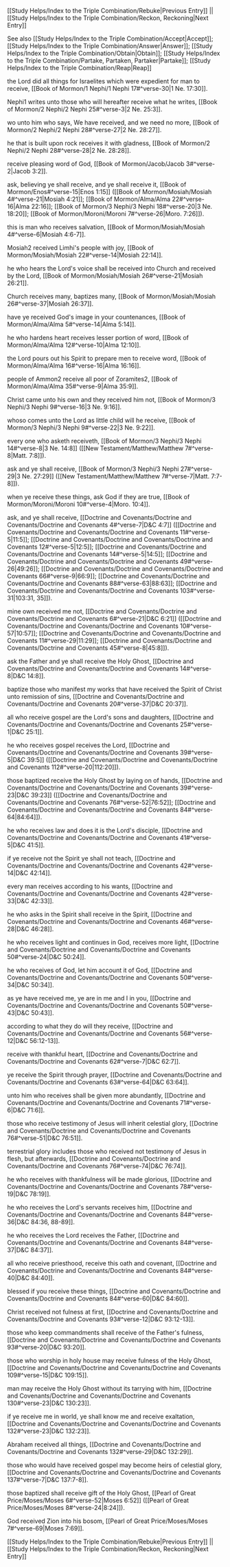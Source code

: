 [[Study Helps/Index to the Triple Combination/Rebuke|Previous Entry]]  ||  [[Study Helps/Index to the Triple Combination/Reckon, Reckoning|Next Entry]]

 See also [[Study Helps/Index to the Triple Combination/Accept|Accept]]; [[Study Helps/Index to the Triple Combination/Answer|Answer]]; [[Study Helps/Index to the Triple Combination/Obtain|Obtain]]; [[Study Helps/Index to the Triple Combination/Partake, Partaken, Partaker|Partake]]; [[Study Helps/Index to the Triple Combination/Reap|Reap]]

 the Lord did all things for Israelites which were expedient for man to receive, [[Book of Mormon/1 Nephi/1 Nephi 17#^verse-30|1 Ne. 17:30]].

 Nephi1 writes unto those who will hereafter receive what he writes, [[Book of Mormon/2 Nephi/2 Nephi 25#^verse-3|2 Ne. 25:3]].

 wo unto him who says, We have received, and we need no more, [[Book of Mormon/2 Nephi/2 Nephi 28#^verse-27|2 Ne. 28:27]].

 he that is built upon rock receives it with gladness, [[Book of Mormon/2 Nephi/2 Nephi 28#^verse-28|2 Ne. 28:28]].

 receive pleasing word of God, [[Book of Mormon/Jacob/Jacob 3#^verse-2|Jacob 3:2]].

 ask, believing ye shall receive, and ye shall receive it, [[Book of Mormon/Enos#^verse-15|Enos 1:15]] ([[Book of Mormon/Mosiah/Mosiah 4#^verse-21|Mosiah 4:21]]; [[Book of Mormon/Alma/Alma 22#^verse-16|Alma 22:16]]; [[Book of Mormon/3 Nephi/3 Nephi 18#^verse-20|3 Ne. 18:20]]; [[Book of Mormon/Moroni/Moroni 7#^verse-26|Moro. 7:26]]).

 this is man who receives salvation, [[Book of Mormon/Mosiah/Mosiah 4#^verse-6|Mosiah 4:6-7]].

 Mosiah2 received Limhi's people with joy, [[Book of Mormon/Mosiah/Mosiah 22#^verse-14|Mosiah 22:14]].

 he who hears the Lord's voice shall be received into Church and received by the Lord, [[Book of Mormon/Mosiah/Mosiah 26#^verse-21|Mosiah 26:21]].

 Church receives many, baptizes many, [[Book of Mormon/Mosiah/Mosiah 26#^verse-37|Mosiah 26:37]].

 have ye received God's image in your countenances, [[Book of Mormon/Alma/Alma 5#^verse-14|Alma 5:14]].

 he who hardens heart receives lesser portion of word, [[Book of Mormon/Alma/Alma 12#^verse-10|Alma 12:10]].

 the Lord pours out his Spirit to prepare men to receive word, [[Book of Mormon/Alma/Alma 16#^verse-16|Alma 16:16]].

 people of Ammon2 receive all poor of Zoramites2, [[Book of Mormon/Alma/Alma 35#^verse-9|Alma 35:9]].

 Christ came unto his own and they received him not, [[Book of Mormon/3 Nephi/3 Nephi 9#^verse-16|3 Ne. 9:16]].

 whoso comes unto the Lord as little child will he receive, [[Book of Mormon/3 Nephi/3 Nephi 9#^verse-22|3 Ne. 9:22]].

 every one who asketh receiveth, [[Book of Mormon/3 Nephi/3 Nephi 14#^verse-8|3 Ne. 14:8]] ([[New Testament/Matthew/Matthew 7#^verse-8|Matt. 7:8]]).

 ask and ye shall receive, [[Book of Mormon/3 Nephi/3 Nephi 27#^verse-29|3 Ne. 27:29]] ([[New Testament/Matthew/Matthew 7#^verse-7|Matt. 7:7-8]]).

 when ye receive these things, ask God if they are true, [[Book of Mormon/Moroni/Moroni 10#^verse-4|Moro. 10:4]].

 ask, and ye shall receive, [[Doctrine and Covenants/Doctrine and Covenants/Doctrine and Covenants 4#^verse-7|D&C 4:7]] ([[Doctrine and Covenants/Doctrine and Covenants/Doctrine and Covenants 11#^verse-5|11:5]]; [[Doctrine and Covenants/Doctrine and Covenants/Doctrine and Covenants 12#^verse-5|12:5]]; [[Doctrine and Covenants/Doctrine and Covenants/Doctrine and Covenants 14#^verse-5|14:5]]; [[Doctrine and Covenants/Doctrine and Covenants/Doctrine and Covenants 49#^verse-26|49:26]]; [[Doctrine and Covenants/Doctrine and Covenants/Doctrine and Covenants 66#^verse-9|66:9]]; [[Doctrine and Covenants/Doctrine and Covenants/Doctrine and Covenants 88#^verse-63|88:63]]; [[Doctrine and Covenants/Doctrine and Covenants/Doctrine and Covenants 103#^verse-31|103:31, 35]]).

 mine own received me not, [[Doctrine and Covenants/Doctrine and Covenants/Doctrine and Covenants 6#^verse-21|D&C 6:21]] ([[Doctrine and Covenants/Doctrine and Covenants/Doctrine and Covenants 10#^verse-57|10:57]]; [[Doctrine and Covenants/Doctrine and Covenants/Doctrine and Covenants 11#^verse-29|11:29]]; [[Doctrine and Covenants/Doctrine and Covenants/Doctrine and Covenants 45#^verse-8|45:8]]).

 ask the Father and ye shall receive the Holy Ghost, [[Doctrine and Covenants/Doctrine and Covenants/Doctrine and Covenants 14#^verse-8|D&C 14:8]].

 baptize those who manifest my works that have received the Spirit of Christ unto remission of sins, [[Doctrine and Covenants/Doctrine and Covenants/Doctrine and Covenants 20#^verse-37|D&C 20:37]].

 all who receive gospel are the Lord's sons and daughters, [[Doctrine and Covenants/Doctrine and Covenants/Doctrine and Covenants 25#^verse-1|D&C 25:1]].

 he who receives gospel receives the Lord, [[Doctrine and Covenants/Doctrine and Covenants/Doctrine and Covenants 39#^verse-5|D&C 39:5]] ([[Doctrine and Covenants/Doctrine and Covenants/Doctrine and Covenants 112#^verse-20|112:20]]).

 those baptized receive the Holy Ghost by laying on of hands, [[Doctrine and Covenants/Doctrine and Covenants/Doctrine and Covenants 39#^verse-23|D&C 39:23]] ([[Doctrine and Covenants/Doctrine and Covenants/Doctrine and Covenants 76#^verse-52|76:52]]; [[Doctrine and Covenants/Doctrine and Covenants/Doctrine and Covenants 84#^verse-64|84:64]]).

 he who receives law and does it is the Lord's disciple, [[Doctrine and Covenants/Doctrine and Covenants/Doctrine and Covenants 41#^verse-5|D&C 41:5]].

 if ye receive not the Spirit ye shall not teach, [[Doctrine and Covenants/Doctrine and Covenants/Doctrine and Covenants 42#^verse-14|D&C 42:14]].

 every man receives according to his wants, [[Doctrine and Covenants/Doctrine and Covenants/Doctrine and Covenants 42#^verse-33|D&C 42:33]].

 he who asks in the Spirit shall receive in the Spirit, [[Doctrine and Covenants/Doctrine and Covenants/Doctrine and Covenants 46#^verse-28|D&C 46:28]].

 he who receives light and continues in God, receives more light, [[Doctrine and Covenants/Doctrine and Covenants/Doctrine and Covenants 50#^verse-24|D&C 50:24]].

 he who receives of God, let him account it of God, [[Doctrine and Covenants/Doctrine and Covenants/Doctrine and Covenants 50#^verse-34|D&C 50:34]].

 as ye have received me, ye are in me and I in you, [[Doctrine and Covenants/Doctrine and Covenants/Doctrine and Covenants 50#^verse-43|D&C 50:43]].

 according to what they do will they receive, [[Doctrine and Covenants/Doctrine and Covenants/Doctrine and Covenants 56#^verse-12|D&C 56:12-13]].

 receive with thankful heart, [[Doctrine and Covenants/Doctrine and Covenants/Doctrine and Covenants 62#^verse-7|D&C 62:7]].

 ye receive the Spirit through prayer, [[Doctrine and Covenants/Doctrine and Covenants/Doctrine and Covenants 63#^verse-64|D&C 63:64]].

 unto him who receives shall be given more abundantly, [[Doctrine and Covenants/Doctrine and Covenants/Doctrine and Covenants 71#^verse-6|D&C 71:6]].

 those who receive testimony of Jesus will inherit celestial glory, [[Doctrine and Covenants/Doctrine and Covenants/Doctrine and Covenants 76#^verse-51|D&C 76:51]].

 terrestrial glory includes those who received not testimony of Jesus in flesh, but afterwards, [[Doctrine and Covenants/Doctrine and Covenants/Doctrine and Covenants 76#^verse-74|D&C 76:74]].

 he who receives with thankfulness will be made glorious, [[Doctrine and Covenants/Doctrine and Covenants/Doctrine and Covenants 78#^verse-19|D&C 78:19]].

 he who receives the Lord's servants receives him, [[Doctrine and Covenants/Doctrine and Covenants/Doctrine and Covenants 84#^verse-36|D&C 84:36, 88-89]].

 he who receives the Lord receives the Father, [[Doctrine and Covenants/Doctrine and Covenants/Doctrine and Covenants 84#^verse-37|D&C 84:37]].

 all who receive priesthood, receive this oath and covenant, [[Doctrine and Covenants/Doctrine and Covenants/Doctrine and Covenants 84#^verse-40|D&C 84:40]].

 blessed if you receive these things, [[Doctrine and Covenants/Doctrine and Covenants/Doctrine and Covenants 84#^verse-60|D&C 84:60]].

 Christ received not fulness at first, [[Doctrine and Covenants/Doctrine and Covenants/Doctrine and Covenants 93#^verse-12|D&C 93:12-13]].

 those who keep commandments shall receive of the Father's fulness, [[Doctrine and Covenants/Doctrine and Covenants/Doctrine and Covenants 93#^verse-20|D&C 93:20]].

 those who worship in holy house may receive fulness of the Holy Ghost, [[Doctrine and Covenants/Doctrine and Covenants/Doctrine and Covenants 109#^verse-15|D&C 109:15]].

 man may receive the Holy Ghost without its tarrying with him, [[Doctrine and Covenants/Doctrine and Covenants/Doctrine and Covenants 130#^verse-23|D&C 130:23]].

 if ye receive me in world, ye shall know me and receive exaltation, [[Doctrine and Covenants/Doctrine and Covenants/Doctrine and Covenants 132#^verse-23|D&C 132:23]].

 Abraham received all things, [[Doctrine and Covenants/Doctrine and Covenants/Doctrine and Covenants 132#^verse-29|D&C 132:29]].

 those who would have received gospel may become heirs of celestial glory, [[Doctrine and Covenants/Doctrine and Covenants/Doctrine and Covenants 137#^verse-7|D&C 137:7-8]].

 those baptized shall receive gift of the Holy Ghost, [[Pearl of Great Price/Moses/Moses 6#^verse-52|Moses 6:52]] ([[Pearl of Great Price/Moses/Moses 8#^verse-24|8:24]]).

 God received Zion into his bosom, [[Pearl of Great Price/Moses/Moses 7#^verse-69|Moses 7:69]].

[[Study Helps/Index to the Triple Combination/Rebuke|Previous Entry]]  ||  [[Study Helps/Index to the Triple Combination/Reckon, Reckoning|Next Entry]]